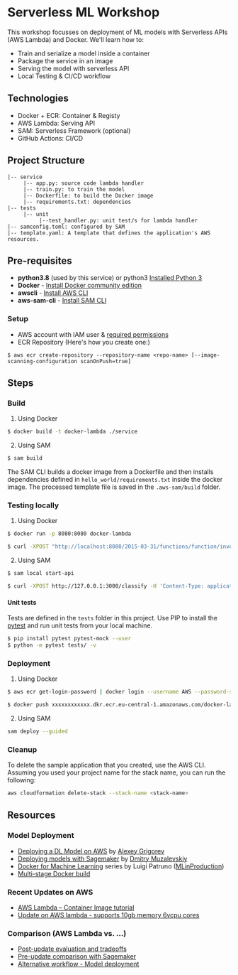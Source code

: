 # Serverless ML Workshop

This workshop focusses on deployment of ML models with Serverless APIs (AWS Lambda) and Docker. We'll learn how to:

- Train and serialize a model inside a container
- Package the service in an image
- Serving the model with serverless API
- Local Testing & CI/CD workflow

## Technologies
- Docker + ECR: Container & Registy
- AWS Lambda: Serving API
- SAM: Serverless Framework (optional)
- GitHub Actions: CI/CD

## Project Structure
```
|-- service
     |-- app.py: source code lambda handler
     |-- train.py: to train the model
     |-- Dockerfile: to build the Docker image
     |-- requirements.txt: dependencies
|-- tests
     |-- unit
          |--test_handler.py: unit test/s for lambda handler
|-- samconfig.toml: configured by SAM
|-- template.yaml: A template that defines the application's AWS resources.
```

## Pre-requisites

* **python3.8** (used by this service) or python3 [Installed Python 3](https://www.python.org/downloads/)
* **Docker** - [Install Docker community edition](https://hub.docker.com/search/?type=edition&offering=community)
* **awscli** - [Install AWS CLI](https://docs.aws.amazon.com/cli/latest/userguide/cli-chap-install.html)
* **aws-sam-cli** - [Install SAM CLI](https://docs.aws.amazon.com/serverless-application-model/latest/developerguide/serverless-sam-cli-install.html)

### Setup
* AWS account with IAM user & [required permissions](https://docs.aws.amazon.com/IAM/latest/UserGuide/getting-started_create-admin-group.html)
* ECR Repository (Here's how you create one:)
```
$ aws ecr create-repository --repository-name <repo-name> [--image-scanning-configuration scanOnPush=true]
```

## Steps
### Build

1. Using Docker
```bash
$ docker build -t docker-lambda ./service
```
2. Using SAM
```bash
$ sam build
```
The SAM CLI builds a docker image from a Dockerfile and then installs dependencies defined in `hello_world/requirements.txt` inside the docker image. The processed template file is saved in the `.aws-sam/build` folder.


### Testing locally

1. Using Docker
```bash
$ docker run -p 8080:8080 docker-lambda

$ curl -XPOST "http://localhost:8080/2015-03-31/functions/function/invocations" -d '{"body": {"data": ".10"}}'
```
2. Using SAM
```bash
$ sam local start-api

$ curl -XPOST http://127.0.0.1:3000/classify -H 'Content-Type: application/json' -d '{"data":".10"}'
```

#### Unit tests

Tests are defined in the `tests` folder in this project. Use PIP to install the [pytest](https://docs.pytest.org/en/latest/) and run unit tests from your local machine.

```bash
$ pip install pytest pytest-mock --user
$ python -m pytest tests/ -v
```

### Deployment

1. Using Docker
```bash
$ aws ecr get-login-password | docker login --username AWS --password-stdin xxxxxxxxxxxx.dkr.ecr.eu-central-1.amazonaws.com

$ docker push xxxxxxxxxxxx.dkr.ecr.eu-central-1.amazonaws.com/docker-lambda:latest
```

2. Using SAM
```bash
sam deploy --guided
```


### Cleanup

To delete the sample application that you created, use the AWS CLI. Assuming you used your project name for the stack name, you can run the following:

```bash
aws cloudformation delete-stack --stack-name <stack-name>
```

## Resources

### Model Deployment

* [Deploying a DL Model on AWS](https://github.com/alexeygrigorev/aws-lambda-docker) by [Alexey Grigorev](https://datatalks.club/people/alexeygrigorev.html)
* [Deploying models with Sagemaker](https://github.com/ds-muzalevskiy/sagemaker-docker-deploy) by [Dmitry Muzalevskiy](https://datatalks.club/people/dmitrymuzalevskiy.html)
* [Docker for Machine Learning](https://mlinproduction.com/docker-for-ml-part-1/) series by Luigi Patruno ([MLinProduction](https://mlinproduction.com/))
* [Multi-stage Docker build](https://winderresearch.com/a-simple-docker-based-workflow-for-deploying-a-machine-learning-model/)

### Recent Updates on AWS
* [AWS Lambda – Container Image tutorial](https://aws.amazon.com/blogs/aws/new-for-aws-lambda-container-image-support/)
* [Update on AWS lambda - supports 10gb memory 6vcpu cores](https://aws.amazon.com/about-aws/whats-new/2020/12/aws-lambda-supports-10gb-memory-6-vcpu-cores-lambda-functions/)

### Comparison (AWS Lambda vs. ...)
* [Post-update evaluation and tradeoffs](https://dev.to/eoinsha/container-image-support-in-aws-lambda-deep-dive-2keh)
* [Pre-update comparison with Sagemaker](https://towardsdatascience.com/saving-95-on-infrastructure-costs-using-aws-lambda-for-scikit-learn-predictions-3ff260a6cd9d)
* [Alternative workflow - Model deployment](https://medium.com/swlh/how-to-deploy-your-scikit-learn-model-to-aws-44aabb0efcb4)
